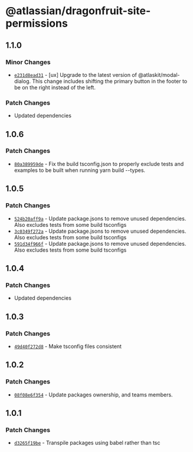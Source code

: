 # @atlassian/dragonfruit-site-permissions

## 1.1.0

### Minor Changes

- [`e231d8ead31`](https://bitbucket.org/atlassian/atlassian-frontend/commits/e231d8ead31) - [ux] Upgrade to the latest version of @atlaskit/modal-dialog. This change includes shifting the primary button in the footer to be on the right instead of the left.

### Patch Changes

- Updated dependencies

## 1.0.6

### Patch Changes

- [`80a389959de`](https://bitbucket.org/atlassian/atlassian-frontend/commits/80a389959de) - Fix the build tsconfig.json to properly exclude tests and examples to be built when running yarn build --types.

## 1.0.5

### Patch Changes

- [`524b20aff9a`](https://bitbucket.org/atlassian/atlassian-frontend/commits/524b20aff9a) - Update package.jsons to remove unused dependencies. Also excludes tests from some build tsconfigs
- [`3c0349f272a`](https://bitbucket.org/atlassian/atlassian-frontend/commits/3c0349f272a) - Update package.jsons to remove unused dependencies. Also excludes tests from some build tsconfigs
- [`591d34f966f`](https://bitbucket.org/atlassian/atlassian-frontend/commits/591d34f966f) - Update package.jsons to remove unused dependencies. Also excludes tests from some build tsconfigs

## 1.0.4

### Patch Changes

- Updated dependencies

## 1.0.3

### Patch Changes

- [`49d40f272d8`](https://bitbucket.org/atlassian/atlassian-frontend/commits/49d40f272d8) - Make tsconfig files consistent

## 1.0.2

### Patch Changes

- [`08f08e6f354`](https://bitbucket.org/atlassian/atlassian-frontend/commits/08f08e6f354) - Update packages ownership, and teams members.

## 1.0.1

### Patch Changes

- [`d3265f19be`](https://bitbucket.org/atlassian/atlassian-frontend/commits/d3265f19be) - Transpile packages using babel rather than tsc
